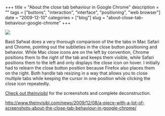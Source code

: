 +++
title = "About the close tab behaviour in Google Chrome"
description = ""
tags = ["buttons", "interaction", "interface", "positioning", "web browser"]
date = "2009-12-10"
categories = ["blog"]
slug = "about-close-tab-behaviour-google-chrome"
+++



  <div class="notebook-screenshot"><a href="http://www.theinvisibl.com/news/2009/12/08/a-piece-with-a-lot-of-screenshots-about-the-close-tab-behaviour-in-google-chrome/"><img id='bluga-thumbnail-2222' class='bluga-thumbnail large' src='http://media.konigi.com/bluga/
wt4b21a864aeca1_large.jpg'/></a></div><p>Basil Safwat does a very thorough comparison of the the tabs in Mac Safari and Chrome, pointing out the subtleties in the close button positioning and behavior. While Mac close icons are on the left by convention, Chrome positions them to the right of the tab and keeps them visible, while Safari positions them to the left and only displays the close icon on hover. I initially had to relearn the close button position because Firefox also places them on the right.  Both handle tab resizing in a way that allows you to close multiple tabs while keeping the cursor in one position while clicking the close icon repeatedly.</p>

<p><a href="http://www.theinvisibl.com/news/2009/12/08/a-piece-with-a-lot-of-screenshots-about-the-close-tab-behaviour-in-google-chrome/">Check out theinvisibl</a> for the screenshots and complete deconstruction.</p>

    
  <a href="http://www.theinvisibl.com/news/2009/12/08/a-piece-with-a-lot-of-screenshots-about-the-close-tab-behaviour-in-google-chrome/">http://www.theinvisibl.com/news/2009/12/08/a-piece-with-a-lot-of-screenshots-about-the-close-tab-behaviour-in-google-chrome/</a>
